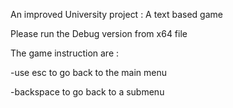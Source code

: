An improved University project : A text based game

Please run the Debug version from x64 file

The game instruction are :

-use esc to go back to the main menu

-backspace to go back to a submenu
